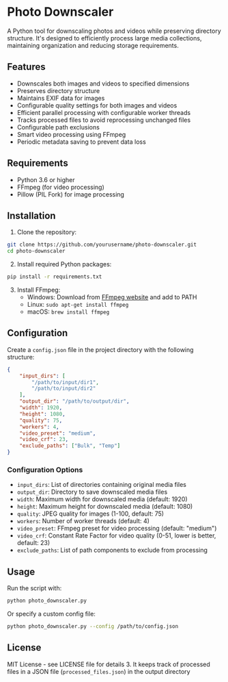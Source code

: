 # Photo Downscaler

A Python tool for downscaling photos and videos while preserving directory structure. It's designed to efficiently process large media collections, maintaining organization and reducing storage requirements.

## Features

- Downscales both images and videos to specified dimensions
- Preserves directory structure
- Maintains EXIF data for images
- Configurable quality settings for both images and videos
- Efficient parallel processing with configurable worker threads
- Tracks processed files to avoid reprocessing unchanged files
- Configurable path exclusions
- Smart video processing using FFmpeg
- Periodic metadata saving to prevent data loss

## Requirements

- Python 3.6 or higher
- FFmpeg (for video processing)
- Pillow (PIL Fork) for image processing

## Installation

1. Clone the repository:
```bash
git clone https://github.com/yourusername/photo-downscaler.git
cd photo-downscaler
```

2. Install required Python packages:
```bash
pip install -r requirements.txt
```

3. Install FFmpeg:
   - Windows: Download from [FFmpeg website](https://ffmpeg.org/download.html) and add to PATH
   - Linux: `sudo apt-get install ffmpeg`
   - macOS: `brew install ffmpeg`

## Configuration

Create a `config.json` file in the project directory with the following structure:

```json
{
    "input_dirs": [
        "/path/to/input/dir1",
        "/path/to/input/dir2"
    ],
    "output_dir": "/path/to/output/dir",
    "width": 1920,
    "height": 1080,
    "quality": 75,
    "workers": 4,
    "video_preset": "medium",
    "video_crf": 23,
    "exclude_paths": ["Bulk", "Temp"]
}
```

### Configuration Options

- `input_dirs`: List of directories containing original media files
- `output_dir`: Directory to save downscaled media files
- `width`: Maximum width for downscaled media (default: 1920)
- `height`: Maximum height for downscaled media (default: 1080)
- `quality`: JPEG quality for images (1-100, default: 75)
- `workers`: Number of worker threads (default: 4)
- `video_preset`: FFmpeg preset for video processing (default: "medium")
- `video_crf`: Constant Rate Factor for video quality (0-51, lower is better, default: 23)
- `exclude_paths`: List of path components to exclude from processing

## Usage

Run the script with:

```bash
python photo_downscaler.py
```

Or specify a custom config file:

```bash
python photo_downscaler.py --config /path/to/config.json
```

## License

MIT License - see LICENSE file for details 
3. It keeps track of processed files in a JSON file (`processed_files.json`) in the output directory 